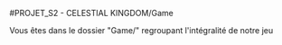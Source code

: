 #PROJET_S2 - CELESTIAL KINGDOM/Game

Vous êtes dans le dossier "Game/" regroupant l'intégralité de notre jeu 